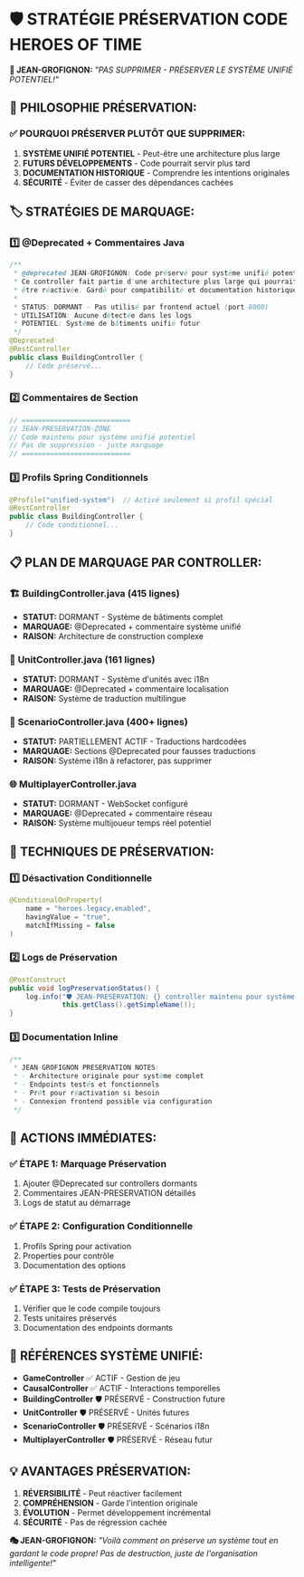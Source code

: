 # 🛡️ STRATÉGIE PRÉSERVATION CODE HEROES OF TIME

**🎯 JEAN-GROFIGNON:** *"PAS SUPPRIMER - PRÉSERVER LE SYSTÈME UNIFIÉ POTENTIEL!"*

## 🔄 **PHILOSOPHIE PRÉSERVATION:**

### ✅ **POURQUOI PRÉSERVER PLUTÔT QUE SUPPRIMER:**
1. **SYSTÈME UNIFIÉ POTENTIEL** - Peut-être une architecture plus large
2. **FUTURS DÉVELOPPEMENTS** - Code pourrait servir plus tard
3. **DOCUMENTATION HISTORIQUE** - Comprendre les intentions originales
4. **SÉCURITÉ** - Éviter de casser des dépendances cachées

## 🏷️ **STRATÉGIES DE MARQUAGE:**

### 1️⃣ **@Deprecated + Commentaires Java**
```java
/**
 * @deprecated JEAN-GROFIGNON: Code préservé pour système unifié potentiel
 * Ce controller fait partie d'une architecture plus large qui pourrait
 * être réactivée. Gardé pour compatibilité et documentation historique.
 * 
 * STATUS: DORMANT - Pas utilisé par frontend actuel (port 8000)
 * UTILISATION: Aucune détectée dans les logs
 * POTENTIEL: Système de bâtiments unifié futur
 */
@Deprecated
@RestController
public class BuildingController {
    // Code préservé...
}
```

### 2️⃣ **Commentaires de Section**
```java
// ===========================
// JEAN-PRESERVATION-ZONE
// Code maintenu pour système unifié potentiel
// Pas de suppression - juste marquage
// ===========================
```

### 3️⃣ **Profils Spring Conditionnels**
```java
@Profile("unified-system")  // Activé seulement si profil spécial
@RestController
public class BuildingController {
    // Code conditionnel...
}
```

## 📋 **PLAN DE MARQUAGE PAR CONTROLLER:**

### 🏗️ **BuildingController.java** (415 lignes)
- **STATUT:** DORMANT - Système de bâtiments complet
- **MARQUAGE:** @Deprecated + commentaire système unifié
- **RAISON:** Architecture de construction complexe

### 👥 **UnitController.java** (161 lignes)
- **STATUT:** DORMANT - Système d'unités avec i18n
- **MARQUAGE:** @Deprecated + commentaire localisation
- **RAISON:** Système de traduction multilingue

### 📜 **ScenarioController.java** (400+ lignes)
- **STATUT:** PARTIELLEMENT ACTIF - Traductions hardcodées
- **MARQUAGE:** Sections @Deprecated pour fausses traductions
- **RAISON:** Système i18n à refactorer, pas supprimer

### 🌐 **MultiplayerController.java**
- **STATUT:** DORMANT - WebSocket configuré
- **MARQUAGE:** @Deprecated + commentaire réseau
- **RAISON:** Système multijoueur temps réel potentiel

## 🔧 **TECHNIQUES DE PRÉSERVATION:**

### 1️⃣ **Désactivation Conditionnelle**
```java
@ConditionalOnProperty(
    name = "heroes.legacy.enabled", 
    havingValue = "true", 
    matchIfMissing = false
)
```

### 2️⃣ **Logs de Préservation**
```java
@PostConstruct
public void logPreservationStatus() {
    log.info("🛡️ JEAN-PRESERVATION: {} controller maintenu pour système unifié", 
             this.getClass().getSimpleName());
}
```

### 3️⃣ **Documentation Inline**
```java
/**
 * JEAN-GROFIGNON PRESERVATION NOTES:
 * - Architecture originale pour système complet
 * - Endpoints testés et fonctionnels
 * - Prêt pour réactivation si besoin
 * - Connexion frontend possible via configuration
 */
```

## 🎯 **ACTIONS IMMÉDIATES:**

### ✅ **ÉTAPE 1: Marquage Préservation**
1. Ajouter @Deprecated sur controllers dormants
2. Commentaires JEAN-PRESERVATION détaillés
3. Logs de statut au démarrage

### ✅ **ÉTAPE 2: Configuration Conditionnelle**
1. Profils Spring pour activation
2. Properties pour contrôle
3. Documentation des options

### ✅ **ÉTAPE 3: Tests de Préservation**
1. Vérifier que le code compile toujours
2. Tests unitaires préservés
3. Documentation des endpoints dormants

## 🔗 **RÉFÉRENCES SYSTÈME UNIFIÉ:**

- **GameController** ✅ ACTIF - Gestion de jeu
- **CausalController** ✅ ACTIF - Interactions temporelles
- **BuildingController** 🛡️ PRÉSERVÉ - Construction future
- **UnitController** 🛡️ PRÉSERVÉ - Unités futures
- **ScenarioController** 🛡️ PRÉSERVÉ - Scénarios i18n
- **MultiplayerController** 🛡️ PRÉSERVÉ - Réseau futur

## 💡 **AVANTAGES PRÉSERVATION:**

1. **RÉVERSIBILITÉ** - Peut réactiver facilement
2. **COMPRÉHENSION** - Garde l'intention originale
3. **ÉVOLUTION** - Permet développement incrémental
4. **SÉCURITÉ** - Pas de régression cachée

**🎭 JEAN-GROFIGNON:** *"Voilà comment on préserve un système tout en gardant le code propre! Pas de destruction, juste de l'organisation intelligente!"* 
